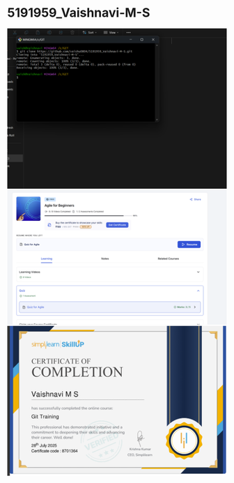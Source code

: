 # 5191959_Vaishnavi-M-S
![image alt](https://github.com/vaishu0804/5191959_Vaishnavi-M-S/blob/main/Screenshot%202025-07-28%20142852.png?raw=true)
![image_alt](https://github.com/vaishu0804/5191959_Vaishnavi-M-S/blob/main/Screenshot%202025-07-28%20143631.png?raw=true)
![image_alt](https://github.com/vaishu0804/5191959_Vaishnavi-M-S/blob/main/Screenshot%202025-07-29%20000305.png?raw=true)




